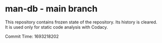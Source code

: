 # man-db - main branch

This repository contains frozen state of the repository.
Its history is cleared. It is used only for static code
analysis with Codacy.

Commit Time: 1693218202